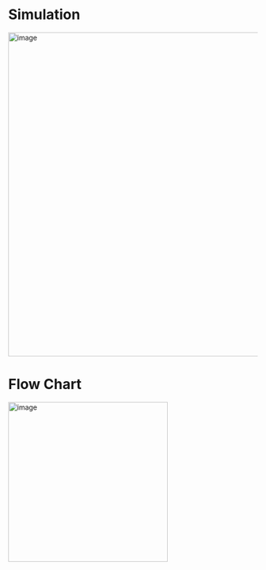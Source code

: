 <h1>Simulation</h1>
<img width="653" alt="image" src="https://github.com/user-attachments/assets/77f98486-41ea-48e4-a158-86152321beac" />

<h1>Flow Chart</h1>
<img width="322" alt="image" src="https://github.com/user-attachments/assets/f0efe3e7-2f9d-474d-a353-030e73e0eb8c" />
